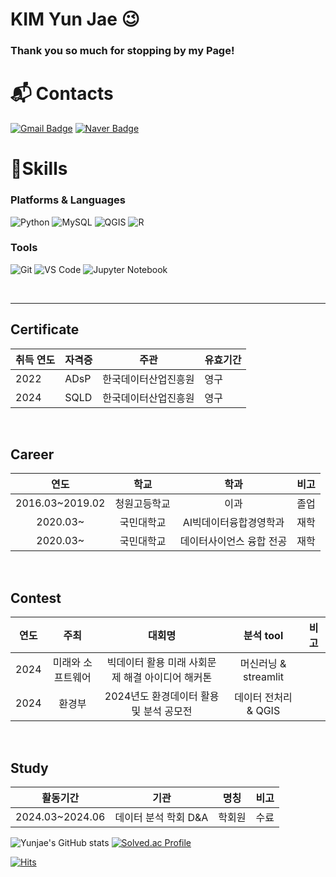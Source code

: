 # KIM Yun Jae 😉
### Thank you so much for stopping by my Page!


# :mailbox_with_mail: Contacts
[![Gmail Badge](https://img.shields.io/badge/Gmail-d14836?style=flat-square&logo=Gmail&logoColor=white&link=mailto:kyj9396922@gmail.com)](mailto:kyj9396922@gmail.com)
[![Naver Badge](https://img.shields.io/badge/Naver-03C75A?style=flat-square&logo=Naver&logoColor=white&link=mailto:kyj9396922@naver.com)](mailto:kyj9396922@naver.com)


# 💪Skills
### Platforms & Languages
![Python](https://img.shields.io/badge/Python-3776AB.svg?&style=for-the-badge&logo=Python&logoColor=white)
![MySQL](https://img.shields.io/badge/MySQL-4479A1.svg?&style=for-the-badge&logo=MySQL&logoColor=white)
![QGIS](https://img.shields.io/badge/Qgis-589632.svg?&style=for-the-badge&logo=Qgis&logoColor=white)
![R](https://img.shields.io/badge/R-276DC3.svg?&style=for-the-badge&logo=R&logoColor=white)


### Tools
![Git](https://img.shields.io/badge/Git-F05032.svg?&style=for-the-badge&logo=Git&logoColor=white)
![VS Code](https://img.shields.io/badge/Visual%20Studio%20Code-007ACC.svg?&style=for-the-badge&logo=Visual%20Studio%20Code&logoColor=white)
![Jupyter Notebook](https://img.shields.io/badge/Jupyter-F37626.svg?&style=for-the-badge&logo=Jupyter&logoColor=white)

<br>

----
## Certificate  
| 취득 연도 | 자격증 | 주관 | 유효기간 |
|-|-|-|-|
|2022|ADsP|한국데이터산업진흥원|영구|
|2024|SQLD|한국데이터산업진흥원|영구|

<br>

##  Career
| 연도 | 학교 | 학과 | 비고 |
| :------: | :------: | :------: | :------: |
| 2016.03~2019.02 | 청원고등학교 |          이과           | 졸업 |
| 2020.03~ |  국민대학교  | AI빅데이터융합경영학과   | 재학 |
| 2020.03~ |  국민대학교  | 데이터사이언스 융합 전공  | 재학 |


<br>

## Contest
| 연도 | 주최 | 대회명 | 분석 tool | 비고 |
| :------: | :------: | :------: | :------: | :------: |
| 2024 | 미래와 소프트웨어 | 빅데이터 활용 미래 사회문제 해결 아이디어 해커톤 | 머신러닝 & streamlit |  |
| 2024 | 환경부 | 2024년도 환경데이터 활용 및 분석 공모전 | 데이터 전처리 & QGIS |  |

<br>

##  Study
| 활동기간 | 기관 | 명칭 | 비고 |
| :------: | :------: | :------: | :------: |
| 2024.03~2024.06 | 데이터 분석 학회 D&A | 학회원 | 수료 |





 
![Yunjae's GitHub stats](https://github-readme-stats.vercel.app/api?username=yunjaeekim&show_icons=true&theme=chartreuse-dark)
[![Solved.ac Profile](http://mazassumnida.wtf/api/v2/generate_badge?boj=goodsailer)](https://solved.ac/goodsailer/)

[![Hits](https://hits.seeyoufarm.com/api/count/incr/badge.svg?url=https%3A%2F%2Fgithub.com%2Fyunjaeekim&count_bg=%23FAD1BB&title_bg=%23FC9072&icon=&icon_color=%23E7E7E7&title=hits&edge_flat=false)](https://hits.seeyoufarm.com)
